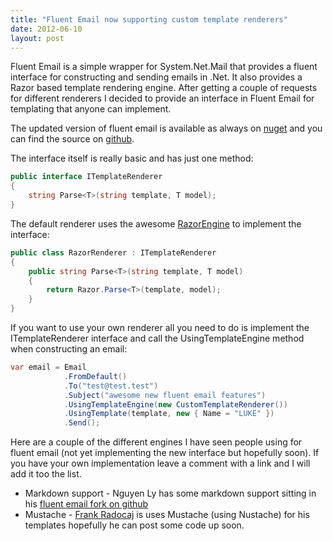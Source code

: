 ```yaml
---
title: "Fluent Email now supporting custom template renderers"
date: 2012-06-10
layout: post
---
```


Fluent Email is a simple wrapper for System.Net.Mail that provides a fluent interface for constructing and sending emails in .Net. It also provides a Razor based template rendering engine. After getting a couple of requests for different renderers I decided to provide an interface in Fluent Email for templating that anyone can implement.

The updated version of fluent email is available as always on [nuget](http://nuget.org/packages/fluent-email) and you can find the source on [github](https://github.com/lukencode).

The interface itself is really basic and has just one method:

```csharp
public interface ITemplateRenderer
{
	string Parse<T>(string template, T model);
}
```
	
The default renderer uses the awesome [RazorEngine](http://nuget.org/packages/RazorEngine) to implement the interface:

```csharp
public class RazorRenderer : ITemplateRenderer
{
	public string Parse<T>(string template, T model)
	{
		return Razor.Parse<T>(template, model);
	}
}
```

If you want to use your own renderer all you need to do is implement the ITemplateRenderer interface and call the UsingTemplateEngine method when constructing an email:

```csharp
var email = Email
			.FromDefault()
			.To("test@test.test")
			.Subject("awesome new fluent email features")
			.UsingTemplateEngine(new CustomTemplateRenderer())
			.UsingTemplate(template, new { Name = "LUKE" })
			.Send();
```
			
Here are a couple of the different engines I have seen people using for fluent email (not yet implementing the new interface but hopefully soon).  If you have your own implementation leave a comment with a link and I will add it too the list.

 - Markdown support - Nguyen Ly has some markdown support sitting in his [fluent email fork on github](https://github.com/lyphtec/FluentEmail)
 - Mustache - [Frank Radocaj](http://twitter.com/frankr) is uses Mustache (using Nustache) for his templates hopefully he can post some code up soon.
 
 